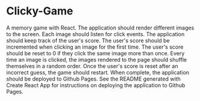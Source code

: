 # Clicky-Game
A memory game with React. The application should render different images to the screen. Each image should listen for click events. The application should keep track of the user's score. The user's score should be incremented when clicking an image for the first time. The user's score should be reset to 0 if they click the same image more than once. Every time an image is clicked, the images rendered to the page should shuffle themselves in a random order. Once the user's score is reset after an incorrect guess, the game should restart. When complete, the application should be deployed to Github Pages. See the README generated with Create React App for instructions on deploying the application to Github Pages.
